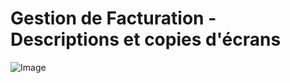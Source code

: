 # Gestion de Facturation - Descriptions et copies d'écrans

![Image](https://github.com/user-attachments/assets/c0f223ad-ff4f-4094-a9ad-828dc624c1d3)